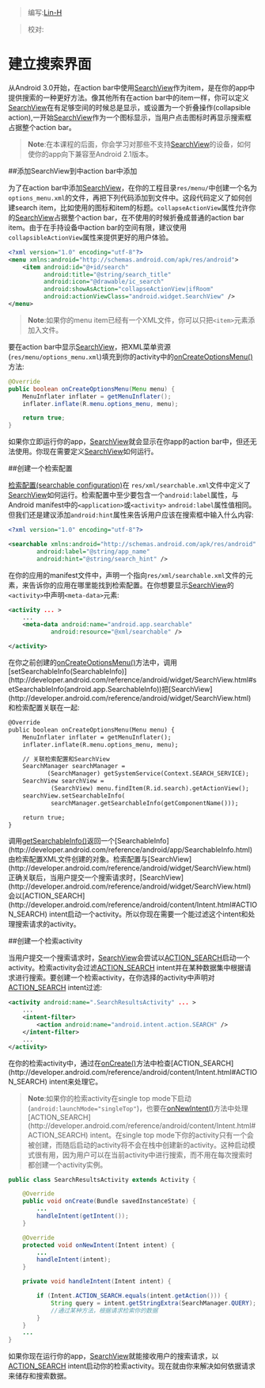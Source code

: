 > 编写:[Lin-H](https://github.com/Lin-H)

> 校对:

# 建立搜索界面

从Android 3.0开始，在action bar中使用[SearchView](http://developer.android.com/reference/android/widget/SearchView.html)作为item，是在你的app中提供搜索的一种更好方法。像其他所有在action bar中的item一样，你可以定义[SearchView](http://developer.android.com/reference/android/widget/SearchView.html)在有足够空间的时候总是显示，或设置为一个折叠操作(collapsible action),一开始[SearchView](http://developer.android.com/reference/android/widget/SearchView.html)作为一个图标显示，当用户点击图标时再显示搜索框占据整个action bar。

>**Note**:在本课程的后面，你会学习对那些不支持[SearchView](http://developer.android.com/reference/android/widget/SearchView.html)的设备，如何使你的app向下兼容至Android 2.1版本。

##添加SearchView到中action bar中添加

为了在action bar中添加[SearchView](http://developer.android.com/reference/android/widget/SearchView.html)，在你的工程目录`res/menu/`中创建一个名为`options_menu.xml`的文件，再把下列代码添加到文件中。这段代码定义了如何创建search item，比如使用的图标和item的标题。`collapseActionView`属性允许你的[SearchView](http://developer.android.com/reference/android/widget/SearchView.html)占据整个action bar，在不使用的时候折叠成普通的action bar item。由于在手持设备中action bar的空间有限，建议使用`collapsibleActionView`属性来提供更好的用户体验。

```xml
<?xml version="1.0" encoding="utf-8"?>
<menu xmlns:android="http://schemas.android.com/apk/res/android">
    <item android:id="@+id/search"
          android:title="@string/search_title"
          android:icon="@drawable/ic_search"
          android:showAsAction="collapseActionView|ifRoom"
          android:actionViewClass="android.widget.SearchView" />
</menu>
```

>**Note**:如果你的menu item已经有一个XML文件，你可以只把`<item>`元素添加入文件。

要在action bar中显示[SearchView](http://developer.android.com/reference/android/widget/SearchView.html)，把XML菜单资源(`res/menu/options_menu.xml`)填充到你的activity中的[onCreateOptionsMenu()](http://developer.android.com/reference/android/app/Activity.html#onCreateOptionsMenu(android.view.Menu))方法:

```java
@Override
public boolean onCreateOptionsMenu(Menu menu) {
    MenuInflater inflater = getMenuInflater();
    inflater.inflate(R.menu.options_menu, menu);

    return true;
}
```

如果你立即运行你的app，[SearchView](http://developer.android.com/reference/android/widget/SearchView.html)就会显示在你app的action bar中，但还无法使用。你现在需要定义[SearchView](http://developer.android.com/reference/android/widget/SearchView.html)如何运行。

##创建一个检索配置

[检索配置(searchable configuration)](http://developer.android.com/guide/topics/search/searchable-config.html)在 `res/xml/searchable.xml`文件中定义了[SearchView](http://developer.android.com/reference/android/widget/SearchView.html)如何运行。检索配置中至少要包含一个`android:label`属性，与Android manifest中的`<application>`或`<activity>` `android:label`属性值相同。但我们还是建议添加`android:hint`属性来告诉用户应该在搜索框中输入什么内容:

```xml
<?xml version="1.0" encoding="utf-8"?>

<searchable xmlns:android="http://schemas.android.com/apk/res/android"
        android:label="@string/app_name"
        android:hint="@string/search_hint" />
```

在你的应用的manifest文件中，声明一个指向`res/xml/searchable.xml`文件的[<meta-data>](http://developer.android.com/guide/topics/manifest/meta-data-element.html)元素，来告诉你的应用在哪里能找到检索配置。在你想要显示[SearchView](http://developer.android.com/reference/android/widget/SearchView.html)的`<activity>`中声明`<meta-data>`元素:

```xml
<activity ... >
    ...
    <meta-data android:name="android.app.searchable"
            android:resource="@xml/searchable" />

</activity>
```

在你之前创建的[onCreateOptionsMenu()](http://developer.android.com/reference/android/app/Activity.html#onCreateOptionsMenu(android.view.Menu))方法中，调用[setSearchableInfo(SearchableInfo)](http://developer.android.com/reference/android/widget/SearchView.html#setSearchableInfo(android.app.SearchableInfo))把[SearchView](http://developer.android.com/reference/android/widget/SearchView.html)和检索配置关联在一起:

```xml
@Override
public boolean onCreateOptionsMenu(Menu menu) {
    MenuInflater inflater = getMenuInflater();
    inflater.inflate(R.menu.options_menu, menu);

    // 关联检索配置和SearchView
    SearchManager searchManager =
           (SearchManager) getSystemService(Context.SEARCH_SERVICE);
    SearchView searchView =
            (SearchView) menu.findItem(R.id.search).getActionView();
    searchView.setSearchableInfo(
            searchManager.getSearchableInfo(getComponentName()));

    return true;
}
```

调用[getSearchableInfo()](http://developer.android.com/reference/android/app/SearchManager.html#getSearchableInfo(android.content.ComponentName))返回一个[SearchableInfo](http://developer.android.com/reference/android/app/SearchableInfo.html)由检索配置XML文件创建的对象。检索配置与[SearchView](http://developer.android.com/reference/android/widget/SearchView.html)正确关联后，当用户提交一个搜索请求时，[SearchView](http://developer.android.com/reference/android/widget/SearchView.html)会以[ACTION_SEARCH](http://developer.android.com/reference/android/content/Intent.html#ACTION_SEARCH) intent启动一个activity。所以你现在需要一个能过滤这个intent和处理搜索请求的activity。

##创建一个检索activity

当用户提交一个搜索请求时，[SearchView](http://developer.android.com/reference/android/widget/SearchView.html)会尝试以[ACTION_SEARCH](http://developer.android.com/reference/android/content/Intent.html#ACTION_SEARCH)启动一个activity。检索activity会过滤[ACTION_SEARCH](http://developer.android.com/reference/android/content/Intent.html#ACTION_SEARCH) intent并在某种数据集中根据请求进行搜索。要创建一个检索activity，在你选择的activity中声明对[ACTION_SEARCH](http://developer.android.com/reference/android/content/Intent.html#ACTION_SEARCH) intent过滤:

```xml
<activity android:name=".SearchResultsActivity" ... >
    ...
    <intent-filter>
        <action android:name="android.intent.action.SEARCH" />
    </intent-filter>
    ...
</activity>
```

在你的检索activity中，通过在[onCreate()](http://developer.android.com/reference/android/app/Activity.html#onCreate(android.os.Bundle))方法中检查[ACTION_SEARCH](http://developer.android.com/reference/android/content/Intent.html#ACTION_SEARCH) intent来处理它。

>**Note**:如果你的检索activity在single top mode下启动(`android:launchMode="singleTop"`)，也要在[onNewIntent()](http://developer.android.com/reference/android/app/Activity.html#onNewIntent(android.content.Intent))方法中处理[ACTION_SEARCH](http://developer.android.com/reference/android/content/Intent.html#ACTION_SEARCH) intent。在single top mode下你的activity只有一个会被创建，而随后启动的activity将不会在栈中创建新的activity。这种启动模式很有用，因为用户可以在当前activity中进行搜索，而不用在每次搜索时都创建一个activity实例。

```java
public class SearchResultsActivity extends Activity {

    @Override
    public void onCreate(Bundle savedInstanceState) {
        ...
        handleIntent(getIntent());
    }

    @Override
    protected void onNewIntent(Intent intent) {
        ...
        handleIntent(intent);
    }

    private void handleIntent(Intent intent) {

        if (Intent.ACTION_SEARCH.equals(intent.getAction())) {
            String query = intent.getStringExtra(SearchManager.QUERY);
            //通过某种方法，根据请求检索你的数据
        }
    }
    ...
}
```

如果你现在运行你的app，[SearchView](http://developer.android.com/reference/android/widget/SearchView.html)就能接收用户的搜索请求，以[ACTION_SEARCH](http://developer.android.com/reference/android/content/Intent.html#ACTION_SEARCH) intent启动你的检索activity。现在就由你来解决如何依据请求来储存和搜索数据。
